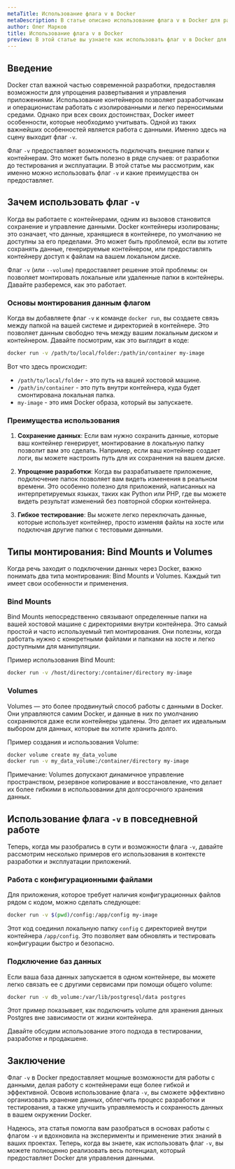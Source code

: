 ```yaml
---
metaTitle: Использование флага v в Docker
metaDescription: В статье описано использование флага v в Docker для работы с объемами данных - подключение к контейнерам разделяемых папок способы использования и примеры кода
author: Олег Марков
title: Использование флага v в Docker
preview: В этой статье вы узнаете как использовать флаг v в Docker для более эффективной работы с данными в контейнерах - примеры кода и советы
---
```


## Введение

Docker стал важной частью современной разработки, предоставляя возможности для упрощения развертывания и управления приложениями. Использование контейнеров позволяет разработчикам и операционистам работать с изолированными и легко переносимыми средами. Однако при всех своих достоинствах, Docker имеет особенности, которые необходимо учитывать. Одной из таких важнейших особенностей является работа с данными. Именно здесь на сцену выходит флаг `-v`.

Флаг `-v` предоставляет возможность подключать внешние папки к контейнерам. Это может быть полезно в ряде случаев: от разработки до тестирования и эксплуатации. В этой статье мы рассмотрим, как именно можно использовать флаг `-v` и какие преимущества он предоставляет.

## Зачем использовать флаг `-v`

Когда вы работаете с контейнерами, одним из вызовов становится сохранение и управление данными. Docker контейнеры изолированы; это означает, что данные, хранящиеся в контейнере, по умолчанию не доступны за его пределами. Это может быть проблемой, если вы хотите сохранять данные, генерируемые контейнером, или предоставлять контейнеру доступ к файлам на вашем локальном диске. 

Флаг `-v` (или `--volume`) предоставляет решение этой проблемы: он позволяет монтировать локальные или удаленные папки в контейнеры. Давайте разберемся, как это работает.

### Основы монтирования данным флагом

Когда вы добавляете флаг `-v` к команде `docker run`, вы создаете связь между папкой на вашей системе и директорией в контейнере. Это позволяет данным свободно течь между вашим локальным диском и контейнером. Давайте посмотрим, как это выглядит в коде:

```bash
docker run -v /path/to/local/folder:/path/in/container my-image
```

Вот что здесь происходит:

- `/path/to/local/folder` - это путь на вашей хостовой машине.
- `/path/in/container` - это путь внутри контейнера, куда будет смонтирована локальная папка.
- `my-image` - это имя Docker образа, который вы запускаете.

### Преимущества использования

1. **Сохранение данных**: Если вам нужно сохранить данные, которые ваш контейнер генерирует, монтирование в локальную папку позволит вам это сделать. Например, если ваш контейнер создает логи, вы можете настроить путь для их сохранения на вашем диске.

2. **Упрощение разработки**: Когда вы разрабатываете приложение, подключение папок позволяет вам видеть изменения в реальном времени. Это особенно полезно для приложений, написанных на интерпретируемых языках, таких как Python или PHP, где вы можете видеть результат изменений без повторной сборки контейнера.

3. **Гибкое тестирование**: Вы можете легко переключать данные, которые использует контейнер, просто изменяя файлы на хосте или подключая другие папки с тестовыми данными.

## Типы монтирования: Bind Mounts и Volumes

Когда речь заходит о подключении данных через Docker, важно понимать два типа монтирования: Bind Mounts и Volumes. Каждый тип имеет свои особенности и применения.

### Bind Mounts

Bind Mounts непосредственно связывают определенные папки на вашей хостовой машине с директориями внутри контейнера. Это самый простой и часто используемый тип монтирования. Они полезны, когда работать нужно с конкретными файлами и папками на хосте и легко доступными для манипуляции.

Пример использования Bind Mount:

```bash
docker run -v /host/directory:/container/directory my-image
```

### Volumes

Volumes — это более продвинутый способ работы с данными в Docker. Они управляются самим Docker, и данные в них по умолчанию сохраняются даже если контейнеры удалены. Это делает их идеальным выбором для данных, которые вы хотите хранить долго.

Пример создания и использования Volume:

```bash
docker volume create my_data_volume
docker run -v my_data_volume:/container/directory my-image
```

Примечание: Volumes допускают динамичное управление пространством, резервное копирование и восстановление, что делает их более гибкими в использовании для долгосрочного хранения данных.

## Использование флага `-v` в повседневной работе

Теперь, когда мы разобрались в сути и возможности флага `-v`, давайте рассмотрим несколько примеров его использования в контексте разработки и эксплуатации приложений.

### Работа с конфигурационными файлами

Для приложения, которое требует наличия конфигурационных файлов рядом с кодом, можно сделать следующее:

```bash
docker run -v $(pwd)/config:/app/config my-image
```

Этот код соединил локальную папку `config` с директорией внутри контейнера `/app/config`. Это позволяет вам обновлять и тестировать конфигурации быстро и безопасно.

### Подключение баз данных

Если ваша база данных запускается в одном контейнере, вы можете легко связать ее с другими сервисами при помощи общего volume:

```bash
docker run -v db_volume:/var/lib/postgresql/data postgres
```

Этот пример показывает, как подключить volume для хранения данных Postgres вне зависимости от жизни контейнера.

Давайте обсудим использование этого подхода в тестировании, разработке и продакшене.

## Заключение

Флаг `-v` в Docker предоставляет мощные возможности для работы с данными, делая работу с контейнерами еще более гибкой и эффективной. Освоив использование флага `-v`, вы сможете эффективно организовать хранение данных, облегчить процесс разработки и тестирования, а также улучшить управляемость и сохранность данных в вашем окружении Docker.

Надеюсь, эта статья помогла вам разобраться в основах работы с флагом `-v` и вдохновила на эксперименты и применение этих знаний в ваших проектах. Теперь, когда вы знаете, как использовать флаг `-v`, вы можете полноценно реализовать весь потенциал, который предоставляет Docker для управления данными.